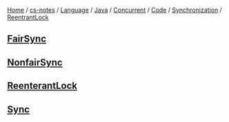 [Home](https://mengxianbin.github.io) /
[cs-notes](https://mengxianbin.github.io/cs-notes/content) /
[Language](https://mengxianbin.github.io/cs-notes/content/Language) /
[Java](https://mengxianbin.github.io/cs-notes/content/Language/Java) /
[Concurrent](https://mengxianbin.github.io/cs-notes/content/Language/Java/Concurrent) /
[Code](https://mengxianbin.github.io/cs-notes/content/Language/Java/Concurrent/Code) /
[Synchronization](https://mengxianbin.github.io/cs-notes/content/Language/Java/Concurrent/Code/Synchronization) /
[ReentrantLock](https://mengxianbin.github.io/cs-notes/content/Language/Java/Concurrent/Code/Synchronization/ReentrantLock)

## [FairSync](https://mengxianbin.github.io/cs-notes/content/Language/Java/Concurrent/Code/Synchronization/ReentrantLock/FairSync)

## [NonfairSync](https://mengxianbin.github.io/cs-notes/content/Language/Java/Concurrent/Code/Synchronization/ReentrantLock/NonfairSync)

## [ReenterantLock](https://mengxianbin.github.io/cs-notes/content/Language/Java/Concurrent/Code/Synchronization/ReentrantLock/ReenterantLock)

## [Sync](https://mengxianbin.github.io/cs-notes/content/Language/Java/Concurrent/Code/Synchronization/ReentrantLock/Sync)

